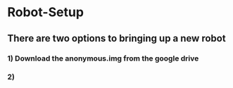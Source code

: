 # Robot-Setup

## There are two options to bringing up a new robot

### 1) Download the anonymous.img from the google drive

### 2) 